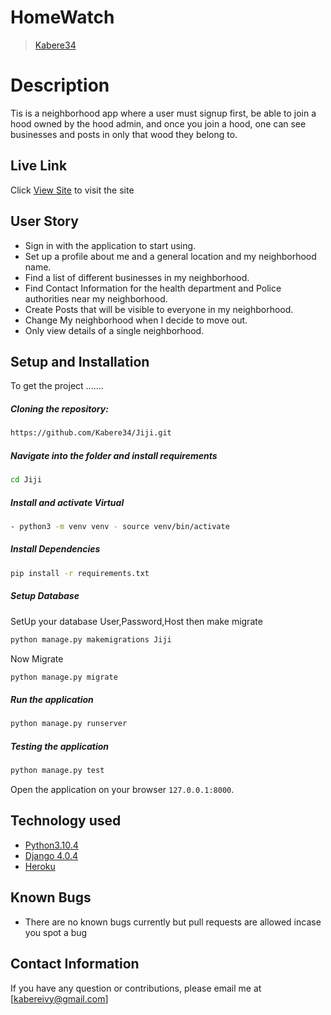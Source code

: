 # HomeWatch

>[Kabere34](https://github.com/Kabere34)

# Description
Tis is a neighborhood app where a user must signup first, be able to join a hood owned by the hood admin, and once you
join a hood, one can see businesses and posts in only that wood they belong to.
##  Live Link
 Click [View Site](https://jiji-watch.herokuapp.com)  to visit the site


## User Story

* Sign in with the application to start using.
* Set up a profile about me and a general location and my neighborhood name.
* Find a list of different businesses in my neighborhood.
* Find Contact Information for the health department and Police authorities near my neighborhood.
* Create Posts that will be visible to everyone in my neighborhood.
* Change My neighborhood when I decide to move out.
* Only view details of a single neighborhood.

## Setup and Installation
To get the project .......

##### Cloning the repository:
 ```bash
https://github.com/Kabere34/Jiji.git
```
##### Navigate into the folder and install requirements
 ```bash
cd Jiji
```
##### Install and activate Virtual
 ```bash
- python3 -m venv venv - source venv/bin/activate
```
##### Install Dependencies
 ```bash
 pip install -r requirements.txt
```
 ##### Setup Database
  SetUp your database User,Password,Host then make migrate
 ```bash
python manage.py makemigrations Jiji
 ```
 Now Migrate
 ```bash
 python manage.py migrate
```
##### Run the application
 ```bash
 python manage.py runserver
```
##### Testing the application
 ```bash
 python manage.py test
```
Open the application on your browser `127.0.0.1:8000`.


## Technology used

* [Python3.10.4](https://www.python.org/)
* [Django 4.0.4](https://docs.djangoproject.com/en/2.2/)
* [Heroku](https://heroku.com)


## Known Bugs
* There are no known bugs currently but pull requests are allowed incase you spot a bug

## Contact Information
If you have any question or contributions, please email me at [kabereivy@gmail.com]


